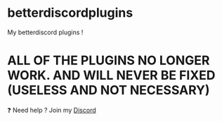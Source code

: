 # betterdiscordplugins
My betterdiscord plugins !

# ALL OF THE PLUGINS NO LONGER WORK. AND WILL NEVER BE FIXED (USELESS AND NOT NECESSARY)

❓ Need help ? Join my [Discord](https://discord.gg/pNc3rX96Vj)
